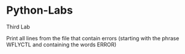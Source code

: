 # Python-Labs

Third Lab

Print all lines from the file that contain errors (starting with the phrase WFLYCTL and containing the words ERROR)
